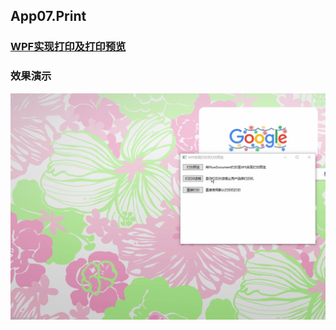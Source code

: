 ## App07.Print

### [WPF实现打印及打印预览](https://www.cnblogs.com/guogangj/archive/2013/02/27/2934733.html)

### 效果演示

![](./Assets/JMpLN5tjNA.gif)